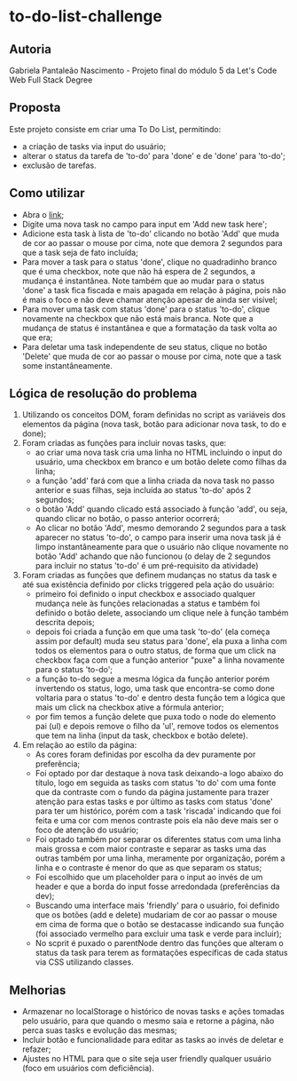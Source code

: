 # to-do-list-challenge

## Autoria

Gabriela Pantaleão Nascimento - Projeto final do módulo 5 da Let's Code Web Full Stack Degree

## Proposta

Este projeto consiste em criar uma To Do List, permitindo:
- a criação de tasks via input do usuário;
- alterar o status da tarefa de 'to-do' para 'done' e de 'done' para 'to-do';
- exclusão de tarefas.


## Como utilizar

- Abra o [link](https://github.com/nascimeg/to-do-list-challenge);
- Digite uma nova task no campo para input em 'Add new task here';
- Adicione esta task à lista de 'to-do' clicando no botão 'Add' que muda de cor ao passar o mouse por cima, note que demora 2 segundos para que a task seja de fato incluída;
- Para mover a task para o status 'done', clique no quadradinho branco que é uma checkbox, note que não há espera de 2 segundos, a mudança é instantânea. Note também que ao mudar para o status 'done' a task fica fiscada e mais apagada em relação à página, pois não é mais o foco e não deve chamar atenção apesar de ainda ser visível;
- Para mover uma task com status 'done' para o status 'to-do', clique novamente na checkbox que não está mais branca. Note que a mudança de status é instantânea e que a formatação da task volta ao que era;
- Para deletar uma task independente de seu status, clique no botão 'Delete' que muda de cor ao passar o mouse por cima, note que a task some instantâneamente.


## Lógica de resolução do problema

1) Utilizando os conceitos DOM, foram definidas no script as variáveis dos elementos da página (nova task, botão para adicionar nova task, to do e done);
2) Foram criadas as funções para incluir novas tasks, que:
   - ao criar uma nova task cria uma linha no HTML incluindo o input do usuário, uma checkbox em branco e um botão delete como filhas da linha;
   - a função 'add' fará com que a linha criada da nova task no passo anterior e suas filhas, seja incluída ao status 'to-do' após 2 segundos;
   - o botão 'Add' quando clicado está associado à função 'add', ou seja, quando clicar no botão, o passo anterior ocorrerá;
   - Ao clicar no botão 'Add', mesmo demorando 2 segundos para a task aparecer no status 'to-do', o campo para inserir uma nova task já é limpo instantâneamente para que o usuário não clique novamente no botão 'Add' achando que não funcionou (o delay de 2 segundos para incluir no status 'to-do' é um pré-requisito da atividade)
3) Foram criadas as funções que definem mudanças no status da task e até sua existência definido por clicks triggered pela ação do usuário:
   - primeiro foi definido o input checkbox e associado qualquer mudança nele às funções relacionadas a status e também foi definido o botão delete, associando um clique nele à função também descrita depois;
   - depois foi criada a função em que uma task 'to-do' (ela começa assim por default) muda seu status para 'done', ela puxa a linha com todos os elementos para o outro status, de forma que um click na checkbox faça com que a função anterior "puxe" a linha novamente para o status 'to-do';
   - a função to-do segue a mesma lógica da função anterior porém invertendo os status, logo, uma task que encontra-se como done voltaria para o status 'to-do' e dentro desta função tem a lógica que mais um click na checkbox ative a fórmula anterior;
   - por fim temos a função delete que puxa todo o node do elemento pai (ul) e depois remove o filho da 'ul', remove todos os elementos que tem na linha (input da task, checkbox e botão delete).
4) Em relação ao estilo da página:
   - As cores foram definidas por escolha da dev puramente por preferência;
   - Foi optado por dar destaque à nova task deixando-a logo abaixo do título, logo em seguida as tasks com status 'to do' com uma fonte que da contraste com o fundo da página justamente para trazer atenção para estas tasks e por último as tasks com status 'done' para ter um histórico, porém com a task 'riscada' indicando que foi feita e uma cor com menos contraste pois ela não deve mais ser o foco de atenção do usuário;
   - Foi optado também por separar os diferentes status com uma linha mais grossa e com maior contraste e separar as tasks uma das outras também por uma linha, meramente por organização, porém a linha e o contraste é menor do que as que separam os status;
   - Foi escolhido que um placeholder para o input ao invés de um header e que a borda do input fosse arredondada (preferências da dev);
   - Buscando uma interface mais 'friendly' para o usuário, foi definido que os botões (add e delete) mudariam de cor ao passar o mouse em cima de forma que o botão se destacasse indicando sua função (foi associado vermelho para excluir uma task e verde para incluir);
   - No scprit é puxado o parentNode dentro das funções que alteram o status da task para terem as formatações específicas de cada status via CSS utilizando classes.

## Melhorias

- Armazenar no localStorage o histórico de novas tasks e ações tomadas pelo usuário, para que quando o mesmo saia e retorne a página, não perca suas tasks e evolução das mesmas;
- Incluir botão e funcionalidade para editar as tasks ao invés de deletar e refazer;
- Ajustes no HTML para que o site seja user friendly qualquer usuário (foco em usuários com deficiência).
